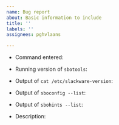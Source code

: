 ```yaml
---
name: Bug report
about: Basic information to include
title: ''
labels: ''
assignees: pghvlaans

---
```


* Command entered:

* Running version of `sbotools`:

* Output of `cat /etc/slackware-version`:

* Output of `sboconfig --list`:

* Output of `sbohints --list`:

* Description:
